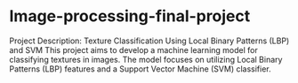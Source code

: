 # Image-processing-final-project
 Project Description: Texture Classification Using Local Binary Patterns (LBP) and SVM This project aims to develop a machine learning model for classifying textures in images. The model focuses on utilizing Local Binary Patterns (LBP) features and a Support Vector Machine (SVM) classifier.
